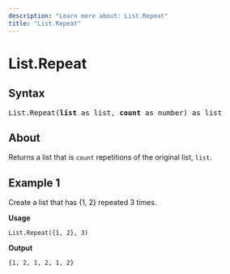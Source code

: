 ```yaml
---
description: "Learn more about: List.Repeat"
title: "List.Repeat"
---
```

# List.Repeat

## Syntax

<pre>
List.Repeat(<b>list</b> as list, <b>count</b> as number) as list
</pre>
  
## About

Returns a list that is `count` repetitions of the original list, `list`.

## Example 1

Create a list that has {1, 2} repeated 3 times.

**Usage**

```powerquery-m
List.Repeat({1, 2}, 3)
```

**Output**

`{1, 2, 1, 2, 1, 2}`
